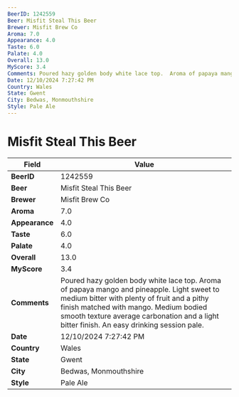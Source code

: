 ```yaml
---
BeerID: 1242559
Beer: Misfit Steal This Beer
Brewer: Misfit Brew Co
Aroma: 7.0
Appearance: 4.0
Taste: 6.0
Palate: 4.0
Overall: 13.0
MyScore: 3.4
Comments: Poured hazy golden body white lace top.  Aroma of papaya mango and pineapple.  Light sweet to medium bitter with plenty of fruit and a pithy finish matched with mango.  Medium bodied smooth texture average carbonation and a light bitter finish. An easy drinking session pale.
Date: 12/10/2024 7:27:42 PM
Country: Wales
State: Gwent
City: Bedwas, Monmouthshire
Style: Pale Ale
---
```


# Misfit Steal This Beer

| Field         | Value |
|---------------|-------|
| **BeerID** | 1242559 |
| **Beer** | Misfit Steal This Beer |
| **Brewer** | Misfit Brew Co |
| **Aroma** | 7.0 |
| **Appearance** | 4.0 |
| **Taste** | 6.0 |
| **Palate** | 4.0 |
| **Overall** | 13.0 |
| **MyScore** | 3.4 |
| **Comments** | Poured hazy golden body white lace top.  Aroma of papaya mango and pineapple.  Light sweet to medium bitter with plenty of fruit and a pithy finish matched with mango.  Medium bodied smooth texture average carbonation and a light bitter finish. An easy drinking session pale. |
| **Date** | 12/10/2024 7:27:42 PM |
| **Country** | Wales |
| **State** | Gwent |
| **City** | Bedwas, Monmouthshire |
| **Style** | Pale Ale |
